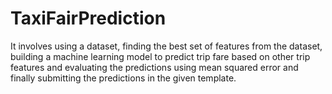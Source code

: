 # TaxiFairPrediction
It involves using a dataset, finding the best set of features from the dataset, building a machine learning model to predict trip fare based on other trip features and evaluating the predictions using mean squared error and finally submitting the predictions in the given template.

